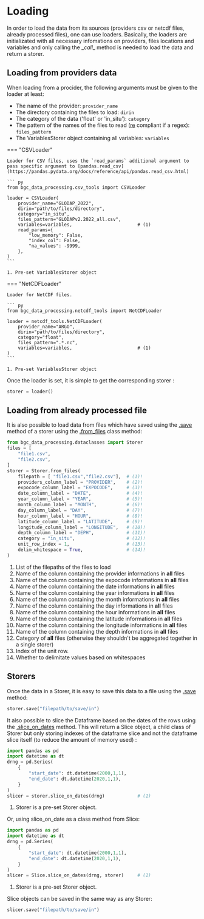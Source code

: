 # Loading

In order to load the data from its sources (providers csv or netcdf files, already processed files), one can use loaders. Basically, the loaders are initializated with all necessary infomations on providers, files locations and variables and only calling the \__call__ method is needed to load the data and return a storer. <br/>
## Loading from providers data

When loading from a procider, the following arguments must be given to the loader at least:

- The name of the provider: `provider_name`
- The directory containing the files to load: `dirin`
- The category of the data ('float' or 'in_situ'): `category`
- The pattern of the names of the files to read ([re](https://docs.python.org/3/library/re.html) compliant if a regex): `files_pattern`
- The VariablesStorer object containing all variables: `variables`

=== "CSVLoader"

    Loader for CSV files, uses the `read_params` additional argument to pass specific argument to [pandas.read_csv](https://pandas.pydata.org/docs/reference/api/pandas.read_csv.html)

    ``` py
    from bgc_data_processing.csv_tools import CSVLoader

    loader = CSVLoader(
        provider_name="GLODAP_2022",
        dirin="path/to/files/directory",
        category="in_situ",
        files_pattern="GLODAPv2.2022_all.csv",
        variables=variables,                        # (1)
        read_params={
            "low_memory": False,
            "index_col": False,
            "na_values": -9999,
        },
    )
    ```

    1. Pre-set VariablesStorer object

=== "NetCDFLoader"

    Loader for NetCDF files.

    ``` py
    from bgc_data_processing.netcdf_tools import NetCDFLoader

    loader = netcdf_tools.NetCDFLoader(
        provider_name="ARGO",
        dirin="path/to/files/directory",
        category="float",
        files_pattern=".*.nc",
        variables=variables,                        # (1)
    )
    ```

    1. Pre-set VariablesStorer object

Once the loader is set, it is simple to get the corresponding storer :

```py
storer = loader()
```
## Loading from already processed file

It is also possible to load data from files which have saved using the [.save]({{fix_url("../reference/data_classes/#bgc_data_processing.data_classes.Storer.save")}}) method of a storer using the [.from_files]({{fix_url("../reference/data_classes/#bgc_data_processing.data_classes.Storer.from_files")}}) class method:

```py
from bgc_data_processing.dataclasses import Storer
files = [
    "file1.csv",
    "file2.csv",
]
storer = Storer.from_files(
    filepath = [ "file1.csv","file2.csv"],  # (1)!
    providers_column_label = "PROVIDER",    # (2)!
    expocode_column_label = "EXPOCODE",     # (3)!
    date_column_label = "DATE",             # (4)!
    year_column_label = "YEAR",             # (5)!
    month_column_label = "MONTH",           # (6)!
    day_column_label = "DAY",               # (7)!
    hour_column_label = "HOUR",             # (8)!
    latitude_column_label = "LATITUDE",     # (9)!
    longitude_column_label = "LONGITUDE",   # (10)!
    depth_column_label = "DEPH",            # (11)!
    category = "in_situ",                   # (12)!
    unit_row_index = 1,                     # (13)!
    delim_whitespace = True,                # (14)!
)
```

1. List of the filepaths of the files to load
2. Name of the column containing the provider informations in **all** files
3. Name of the column containing the expocode informations in **all** files
4. Name of the column containing the date informations in **all** files
5. Name of the column containing the year informations in **all** files
6. Name of the column containing the month informations in **all** files
7. Name of the column containing the day informations in **all** files
8. Name of the column containing the hour informations in **all** files
9. Name of the column containing the latitude informations in **all** files
10. Name of the column containing the longitude informations in **all** files
11. Name of the column containing the depth informations in **all** files
12. Category of **all** files (otherwise they shouldn't be aggregated together in a single storer)
13. Index of the unit row.
14. Whether to delimitate values based on whitespaces

## Storers

Once the data in a Storer, it is easy to save this data to a file using the [.save]({{fix_url("../reference/data_classes/#bgc_data_processing.data_classes.Storer.save")}}) method:

```py
storer.save("filepath/to/save/in")
```

It also possible to slice the Dataframe based on the dates of the rows using the [.slice_on_dates]({{fix_url("../reference/data_classes/#bgc_data_processing.data_classes.Storer.slice_on_dates")}}) method. This will return a Slice object, a child class of Storer but only storing indexes of the dataframe slice and not the dataframe slice itself (to reduce the amount of memory used) :

``` py
import pandas as pd
import datetime as dt
drng = pd.Series(
    {
        "start_date": dt.datetime(2000,1,1),
        "end_date": dt.datetime(2020,1,1),
    }
)
slicer = storer.slice_on_dates(drng)            # (1)
```

1. Storer is a pre-set Storer object.

Or, using slice_on_date as a class method from Slice:

``` py
import pandas as pd
import datetime as dt
drng = pd.Series(
    {
        "start_date": dt.datetime(2000,1,1),
        "end_date": dt.datetime(2020,1,1),
    }
)
slicer = Slice.slice_on_dates(drng, storer)     # (1)
```

1. Storer is a pre-set Storer object.

Slice objects can be saved in the same way as any Storer:

```py
slicer.save("filepath/to/save/in")
```
